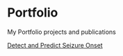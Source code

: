 # Portfolio
My Portfolio projects and publications

[Detect and Predict Seizure Onset](https://github.com/osama-sidahmed/capstone)
